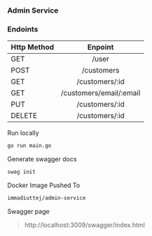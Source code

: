 ### Admin Service

### Endoints

| Http Method |         Enpoint         |
| ----------- | :---------------------: |
| GET         |          /user          |
| POST        |       /customers        |
| GET         |     /customers/:id      |
| GET         | /customers/email/:email |
| PUT         |     /customers/:id      |
| DELETE      |     /customers/:id      |






Run locally 
```sh
go run main.go
```

Generate swagger docs
```sh
swag init
```

Docker Image Pushed To
```sh
immadiuttej/admin-service
```

Swagger page
> http://localhost:3009/swagger/index.html
